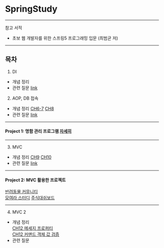 # SpringStudy
---
참고 서적
* 초보 웹 개발자를 위한 스프링5 프로그래밍 입문 (최범균 저)

---
## 목차
1. DI  
* 개념 정리  
* 관련 질문  [link](https://github.com/kjsu0209/SpringStudy/blob/master/200807/ch3-5_question.md)
2. AOP, DB 접속  
* 개념 정리  [CH6-7](https://github.com/kjsu0209/SpringStudy/blob/master/200814/chap06-7.pdf) [CH8](https://github.com/kjsu0209/SpringStudy/blob/master/200814/chap8.pdf)
* 관련 질문  [link](https://github.com/kjsu0209/SpringStudy/blob/master/200814/%EB%A9%B4%EC%A0%91%EC%A7%88%EB%AC%B8.md)   
---
#### Project 1: 명함 관리 프로그램 [자세히](https://www.edwith.org/boostcourse-web-be/joinLectures/28364)   
---   
3. MVC   
* 개념 정리 [CH9](https://github.com/kjsu0209/SpringStudy/blob/master/200821/chap9.pdf) [CH10](https://github.com/kjsu0209/SpringStudy/blob/master/200821/chap10.pdf) 
* 관련 질문 [link](https://github.com/kjsu0209/SpringStudy/blob/master/200821/MVCquestions.md)         
---
#### Project 2: MVC 활용한 프로젝트       
[반려동물 커뮤니티](https://github.com/kjsu0209/OkeyDogki_Web)       
[모여라 스터디](https://github.com/yoo-jaein/SpringProject)
[주식대쉬보드](https://github.com/jaySHKorea/StockDashboard)


---    
4. MVC 2     
* 개념 정리        
[CH12 메세지 프로퍼티](https://github.com/kjsu0209/SpringStudy/blob/master/200828/chap12_message.md)      
[CH12 커맨드 객체 값 검증](https://github.com/kjsu0209/SpringStudy/blob/master/200828/chap12_validation.md)             
* 관련 질문        

